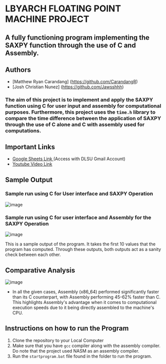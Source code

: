 # LBYARCH FLOATING POINT MACHINE PROJECT

## A fully functioning program implementing the SAXPY function through the use of C and Assembly.
## Authors
- [Matthew Ryan Carandang] (https://github.com/CarandangR)
- [Josh Christian Nunez] (https://github.com/Jawsshhh)

### The aim of this project is to implement and apply the SAXPY function using C for user input and assembly for computational purposes. Furthermore, this project uses the `time.h` library to compare the time difference between the application of SAXPY through the use of C alone and C with assembly used for computations.

## Important Links
- <a href = "https://docs.google.com/spreadsheets/d/1pxjaLjrpqlia0G-htxE7v_ePE7JZzUAg8gkum9WhNz0/edit?usp=sharing" target = "blank"> Google Sheets Link </a> (Access with DLSU Gmail Account)
- <a href = "https://youtu.be/vBe84-GRmoU" target = "blank"> Youtube Video Link </a>

## Sample Output
### Sample run using C for User interface and SAXPY Operation
![image](https://github.com/user-attachments/assets/bc7bba2e-4a5a-44c1-96a9-ca33b8a970c8)

### Sample run using C for user interface and Assembly for the SAXPY Operation
![image](https://github.com/user-attachments/assets/41870c2a-390d-4e3d-a9ef-feb9a6f952a9)

This is a sample output of the program. It takes the first 10 values that the program has computed. Through these outputs, both outputs act as a sanity check between each other.

## Comparative Analysis
![image](https://github.com/user-attachments/assets/2bde86de-ddb8-41f0-b79d-a38d19ccb62e)
- In all the given cases, Assembly (x86_64) performed significantly faster than its C counterpart, with Assembly performing 45-62% faster than C. This highlights Assembly's advantage when it comes to computational execution speeds due to it being directly assembled to the machine's CPU.


## Instructions on how to run the Program
1. Clone the repository to your Local Computer
2. Make sure that you have `gcc` compiler along with the assembly compiler. Do note that the project used NASM as an assembly compiler.
3. Run the `startprogram.bat` file found in the folder to run the program.
